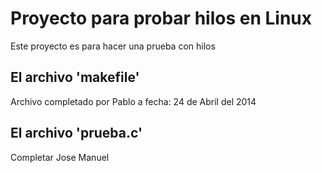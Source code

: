Proyecto para probar hilos en Linux
===================================

Este proyecto es para hacer una prueba con hilos

El archivo 'makefile'
---------------------

Archivo completado por Pablo a fecha: 24 de Abril del 2014

El archivo 'prueba.c'
---------------------

Completar Jose Manuel
